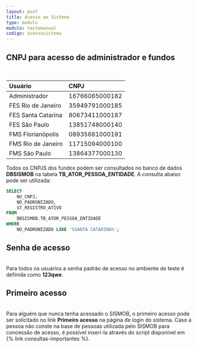 ```yaml
---
layout: post
title: Acesso ao Sistema
type: modulo
modulo: testemanual
codigo: acessosistema
---
```


## CNPJ para acesso de administrador e fundos
<br>

| Usuário                  | CNPJ           |
| :----------------------- |:---------------|
| Administrador            | 16766065000182 |
| FES Rio de Janeiro       | 35949791000185 |
| FES Santa Catarina       | 80673411000187 |
| FES São Paulo            | 13851748000140 |
| FMS Florianópolis        | 08935681000191 |
| FMS Rio de Janeiro       | 11715094000100 |
| FMS São Paulo            | 13864377000130 |

Todos os CNPJS dos fundos podem ser consultados no banco de dados <b>DBSISMOB</b> na tabela <b>TB_ATOR_PESSOA_ENTIDADE</b>. A consulta abaixo pode ser utilizada:

```sql
SELECT
    NU_CNPJ,
    NO_PADRONIZADO,
    ST_REGISTRO_ATIVO
FROM
    DBSISMOB.TB_ATOR_PESSOA_ENTIDADE
WHERE
    NO_PADRONIZADO LIKE '%SANTA CATARINA%';
```

## Senha de acesso
<br>
Para todos os usuários a senha padrão de acesso no ambiente de teste é definida como <b>123qwe</b>.

## Primeiro acesso
<br>
Para alguém que nunca tenha acessado o SISMOB, o primeiro acesso pode ser solicitado no link <b>Primeiro acesso</b> na página de login do sistema. Caso a pessoa não conste na base de pessoas utilizada pelo SISMOB para concessão de acesso, é possível inserí-la através do script disponível em {% link consultas-importantes %}.
